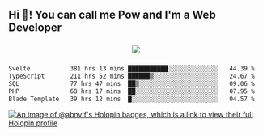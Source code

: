 <h2 align="left">Hi 👋! You can call me Pow and I'm a Web Developer</h2>

###

<div align="center">
  <img src="https://profile-counter.glitch.me/abnvlf/count.svg?"  />
</div>

###

<!--START_SECTION:waka-->

```txt
Svelte           381 hrs 13 mins ███████████░░░░░░░░░░░░░░   44.39 %
TypeScript       211 hrs 52 mins ██████▒░░░░░░░░░░░░░░░░░░   24.67 %
SQL              77 hrs 47 mins  ██▒░░░░░░░░░░░░░░░░░░░░░░   09.06 %
PHP              68 hrs 17 mins  ██░░░░░░░░░░░░░░░░░░░░░░░   07.95 %
Blade Template   39 hrs 12 mins  █░░░░░░░░░░░░░░░░░░░░░░░░   04.57 %
```

<!--END_SECTION:waka-->
<!-- <img src="https://raw.githubusercontent.com/abnvlf/abnvlf/output/snake.svg" alt="Snake animation" /> -->

<!-- <a href="https://open.spotify.com/user/31py3qwahsl76foqwc5f55butple">
  <img src="https://spotify-recently-played-readme.vercel.app/api?user=31py3qwahsl76foqwc5f55butple&count=5&unique=false" alt="Spotify recently played"  />
</a> -->

[![An image of @abnvlf's Holopin badges, which is a link to view their full Holopin profile](https://holopin.me/abnvlf)](https://holopin.io/@abnvlf)

###
